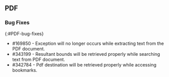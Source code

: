 ## PDF

### Bug Fixes
{:#PDF-bug-fixes}

* \#169850 - Exception will no longer occurs while extracting text from the PDF document.
* \#343199 - Resultant bounds will be retrieved properly while searching text from PDF document.
* \#342784 - Pdf destination will be retrieved properly while accessing bookmarks.
